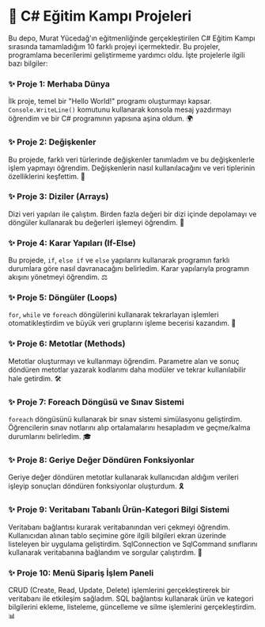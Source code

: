 

# 🚀 C# Eğitim Kampı Projeleri

Bu depo, Murat Yücedağ'ın eğitmenliğinde gerçekleştirilen C# Eğitim Kampı sırasında tamamladığım 10 farklı projeyi içermektedir. Bu projeler, programlama becerilerimi geliştirmeme yardımcı oldu. İşte projelerle ilgili bazı bilgiler:

### ✨ Proje 1: Merhaba Dünya
İlk proje, temel bir "Hello World!" programı oluşturmayı kapsar. `Console.WriteLine()` komutunu kullanarak konsola mesaj yazdırmayı öğrendim ve bir C# programının yapısına aşina oldum. 🌍

### ✨ Proje 2: Değişkenler
Bu projede, farklı veri türlerinde değişkenler tanımladım ve bu değişkenlerle işlem yapmayı öğrendim. Değişkenlerin nasıl kullanılacağını ve veri tiplerinin özelliklerini keşfettim. 🔢

### ✨ Proje 3: Diziler (Arrays)
Dizi veri yapıları ile çalıştım. Birden fazla değeri bir dizi içinde depolamayı ve döngüler kullanarak bu değerleri işlemeyi öğrendim. 🧩

### ✨ Proje 4: Karar Yapıları (If-Else)
Bu projede, `if`, `else if` ve `else` yapılarını kullanarak programın farklı durumlara göre nasıl davranacağını belirledim. Karar yapılarıyla programın akışını yönetmeyi öğrendim. ⚖️

### ✨ Proje 5: Döngüler (Loops)
`for`, `while` ve `foreach` döngülerini kullanarak tekrarlayan işlemleri otomatikleştirdim ve büyük veri gruplarını işleme becerisi kazandım. 🔄

### ✨ Proje 6: Metotlar (Methods)
Metotlar oluşturmayı ve kullanmayı öğrendim. Parametre alan ve sonuç döndüren metotlar yazarak kodlarımı daha modüler ve tekrar kullanılabilir hale getirdim. 🛠️

### ✨ Proje 7: Foreach Döngüsü ve Sınav Sistemi
`foreach` döngüsünü kullanarak bir sınav sistemi simülasyonu geliştirdim. Öğrencilerin sınav notlarını alıp ortalamalarını hesapladım ve geçme/kalma durumlarını belirledim. 🎓

### ✨ Proje 8: Geriye Değer Döndüren Fonksiyonlar
Geriye değer döndüren metotlar kullanarak kullanıcıdan aldığım verileri işleyip sonuçları döndüren fonksiyonlar oluşturdum. 🎗️

### ✨ Proje 9: Veritabanı Tabanlı Ürün-Kategori Bilgi Sistemi
Veritabanı bağlantısı kurarak veritabanından veri çekmeyi öğrendim. Kullanıcıdan alınan tablo seçimine göre ilgili bilgileri ekran üzerinde listeleyen bir uygulama geliştirdim. SqlConnection ve SqlCommand sınıflarını kullanarak veritabanına bağlandım ve sorgular çalıştırdım. 💾

### ✨ Proje 10: Menü Sipariş İşlem Paneli
CRUD (Create, Read, Update, Delete) işlemlerini gerçekleştirerek bir veritabanı ile etkileşim sağladım. SQL bağlantısı kullanarak ürün ve kategori bilgilerini ekleme, listeleme, güncelleme ve silme işlemlerini gerçekleştirdim. 📊
